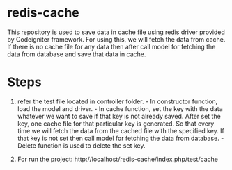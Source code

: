 # redis-cache
 This repository is used to save data in cache file using redis driver provided by Codeigniter framework. For using this, we will fetch the data from cache. If there is no cache file for any data then after call model for fetching the data from database and save that data in cache.
	
# Steps
1. refer the test file located in controller folder.
				- In constructor function, load the model and driver.
				- In cache function, set the key with the data whatever we want to save if that key is not already saved.
						After set the key, one cache file for that particular key is generated.
						So that every time we will fetch the data from the cached file with the specified key.
						If that key is not set then call model for fetching the data from database.
				- Delete function is used to delete the set key.
				
2. For run the project: http://localhost/redis-cache/index.php/test/cache
	
				
				
				
	
